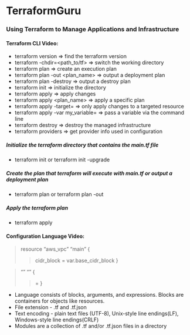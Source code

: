# TerraformGuru

### Using Terraform to Manage Applications and Infrastructure

#### Terraform CLI Video:
* terraform version => find the terraform version
* terraform -chdir=<path_to/tf> <subcommand> => switch the working directory
* terraform plan => create an execution plan
* terraform plan -out <plan_name> => output a deployment plan
* terraform plan -destroy => output a destroy plan
* terraform init => initialize the directory
* terraform apply => apply changes
* terraform apply <plan_name> => apply a specific plan
* terraform apply -target=<resource name> => only apply changes to a targeted resource
* terraform apply -var my_variable=<variable> => pass a variable via the command line
* terraform destroy => destroy the managed infrastructure
* terraform providers => get provider info used in configuration
##### Initialize the terraform directory that contains the main.tf file
* terraform init or terraform init -upgrade
##### Create the plan that terraform will execute with main.tf or output a deployment plan
* terraform plan or terraform plan -out <nameofplan>
##### Apply the terraform plan 
* terraform apply

#### Configuration Language Video:

> resource “aws_vpc” “main” {
>>	cidr_block = var.base_cidr_block
>> }

> <BLOCK TYPE> “<BLOCK LABEL>” “<BLOCK LABEL>”  {
>>	<IDENTIFIER> = <EXPRESSION> 
>> }

* Language consists of blocks, arguments, and expressions. Blocks are containers for objects like resources. 
* File extension - .tf and .tf.json
* Text encoding - plain text files (UTF-8), Unix-style line endings(LF), Windows-style line endings(CRLF)
* Modules are a collection of .tf and/or .tf.json files in a directory


